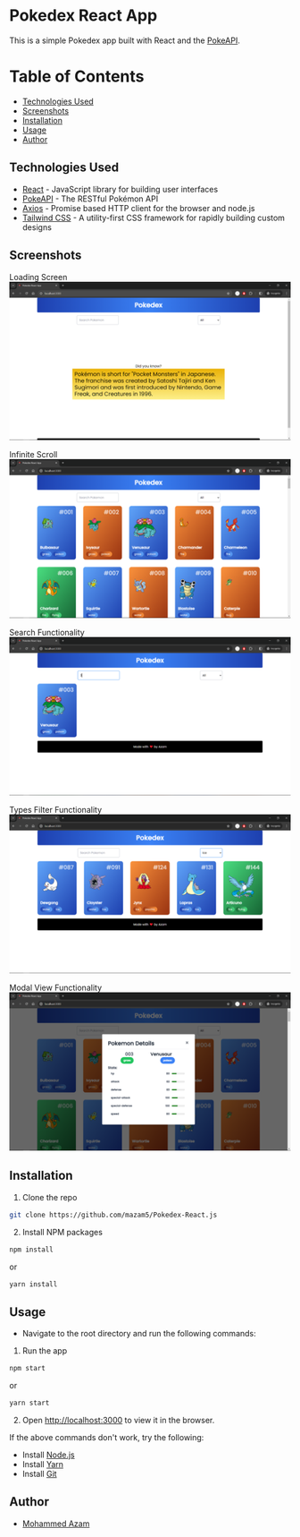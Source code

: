 # Pokedex React App

This is a simple Pokedex app built with React and the [PokeAPI](https://pokeapi.co/).

# Table of Contents

- [Technologies Used](#technologies-used)
- [Screenshots](#screenshots)
- [Installation](#installation)
- [Usage](#usage)
- [Author](#author)

## Technologies Used

- [React](https://reactjs.org/) - JavaScript library for building user interfaces
- [PokeAPI](https://pokeapi.co/) - The RESTful Pokémon API
- [Axios](https://axios-http.com/) - Promise based HTTP client for the browser and node.js
- [Tailwind CSS](https://tailwindcss.com/) - A utility-first CSS framework for rapidly building custom designs

## Screenshots

Loading Screen
![Alt text](image.png)

Infinite Scroll
![Alt text](image-1.png)

Search Functionality
![Alt text](image-2.png)

Types Filter Functionality
![Alt text](image-3.png)

Modal View Functionality
![Alt text](image-4.png)

## Installation

1. Clone the repo

```sh
git clone https://github.com/mazam5/Pokedex-React.js
```

2. Install NPM packages

```sh
npm install
```

or

```sh
yarn install
```

## Usage

- Navigate to the root directory and run the following commands:

1. Run the app

```sh
npm start
```

or

```sh
yarn start
```

2. Open [http://localhost:3000](http://localhost:3000) to view it in the browser.

If the above commands don't work, try the following:

- Install [Node.js](https://nodejs.org/en/download/)
- Install [Yarn](https://classic.yarnpkg.com/en/docs/install/#windows-stable)
- Install [Git](https://git-scm.com/downloads)

## Author

- [Mohammed Azam](https://www.linkedin.com/in/azam5)

